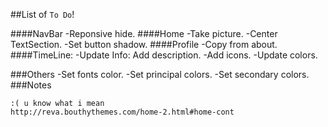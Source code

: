 ##List of `To Do`!

####NavBar
    -Reponsive hide.
####Home
    -Take picture.
    -Center TextSection.
    -Set button shadow.
####Profile
    -Copy from about.
####TimeLine:
    -Update Info: Add description.
    -Add icons.
    -Update colors.

###Others
    -Set fonts color.
    -Set principal colors.
    -Set secondary colors.
###Notes
```
:( u know what i mean
http://reva.bouthythemes.com/home-2.html#home-cont
```